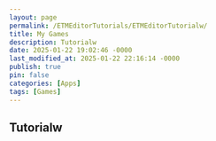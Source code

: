 ```yaml
---
layout: page
permalink: /ETMEditorTutorials/ETMEditorTutorialw/
title: My Games
description: Tutorialw
date: 2025-01-22 19:02:46 -0000
last_modified_at: 2025-01-22 22:16:14 -0000
publish: true
pin: false
categories: [Apps]
tags: [Games]
---
```


## Tutorialw